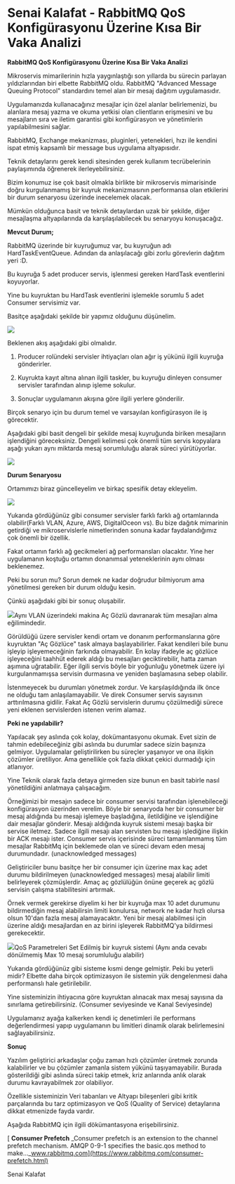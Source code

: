 
# Senai Kalafat - RabbitMQ QoS Konfigürasyonu Üzerine Kısa Bir Vaka Analizi

**RabbitMQ QoS Konfigürasyonu Üzerine Kısa Bir Vaka Analizi**

Mikroservis mimarilerinin hızla yaygınlaştığı son yıllarda bu sürecin parlayan yıldızlarından biri elbette RabbitMQ oldu. RabbitMQ "Advanced Message Queuing Protocol" standardını temel alan bir mesaj dağıtım uygulamasıdır.

Uygulamanızda kullanacağınız mesajlar için özel alanlar belirlemenizi, bu alanlara mesaj yazma ve okuma yetkisi olan clientların erişmesini ve bu mesajların sıra ve iletim garantisi gibi konfigürasyon ve yönetimlerin yapılabilmesini sağlar.

RabbitMQ, Exchange mekanizması, pluginleri, yetenekleri, hızı ile kendini ispat etmiş kapsamlı bir message bus uygulama altyapısıdır.

Teknik detaylarını gerek kendi sitesinden gerek kullanım tecrübelerinin paylaşımında öğrenerek ilerleyebilirsiniz.

Bizim konumuz ise çok basit olmakla birlikte bir mikroservis mimarisinde doğru kurgulanmamış bir kuyruk mekanizmasının performansa olan etkilerini bir durum senaryosu üzerinde inecelemek olacak.

Mümkün olduğunca basit ve teknik detaylardan uzak bir şekilde, diğer mesajlaşma altyapılarında da karşılaşılabilecek bu senaryoyu konuşacağız.

**Mevcut Durum;**

RabbitMQ üzerinde bir kuyruğumuz var, bu kuyruğun adı HardTaskEventQueue. Adından da anlaşılacağı gibi zorlu görevlerin dağıtım yeri :D.

Bu kuyruğa 5 adet producer servis, işlenmesi gereken HardTask eventlerini koyuyorlar.

Yine bu kuyruktan bu HardTask eventlerini işlemekle sorumlu 5 adet Consumer servisimiz var.

Basitçe aşağıdaki şekilde bir yapımız olduğunu düşünelim.

![](RackMultipart20220815-1-c2gibz_html_4654e53d43b36f94.png)

Beklenen akış aşağıdaki gibi olmalıdır.

1. Producer rolündeki servisler ihtiyaçları olan ağır iş yükünü ilgili kuyruğa gönderirler.

2. Kuyrukta kayıt altına alınan ilgili taskler, bu kuyruğu dinleyen consumer servisler tarafından alınıp işleme sokulur.

3. Sonuçlar uygulamanın akışına göre ilgili yerlere gönderilir.

Birçok senaryo için bu durum temel ve varsayılan konfigürasyon ile iş görecektir.

Aşağıdaki gibi basit dengeli bir şekilde mesaj kuyruğunda biriken mesajların işlendiğini göreceksiniz. Dengeli kelimesi çok önemli tüm servis kopyalara aşağı yukarı aynı miktarda mesaj sorumluluğu alarak süreci yürütüyorlar.

![](RackMultipart20220815-1-c2gibz_html_cc8f3b1fedb099f5.png)

**Durum Senaryosu**

Ortamımızı biraz güncelleyelim ve birkaç spesifik detay ekleyelim.

![](RackMultipart20220815-1-c2gibz_html_28638d0b29b38c0a.png)

Yukarıda gördüğünüz gibi consumer servisler farklı farklı ağ ortamlarında olabilir(Farklı VLAN, Azure, AWS, DigitalOceon vs). Bu bize dağıtık mimarinin getirdiği ve mikroservislerle nimetlerinden sonuna kadar faydalandığımız çok önemli bir özellik.

Fakat ortamın farklı ağ gecikmeleri ağ performansları olacaktır. Yine her uygulamanın koştuğu ortamın donanımsal yeteneklerinin aynı olması beklenemez.

Peki bu sorun mu? Sorun demek ne kadar doğrudur bilmiyorum ama yönetilmesi gereken bir durum olduğu kesin.

Çünkü aşağıdaki gibi bir sonuç oluşabilir.

![](RackMultipart20220815-1-c2gibz_html_28d639310b084b4f.png)Aynı VLAN üzerindeki makina Aç Gözlü davranarak tüm mesajları alma eğilimindedir.

Görüldüğü üzere servisler kendi ortam ve donanım performanslarına göre kuyruktan "Aç Gözlüce" task almaya başlayabilirler. Fakat kendileri bile bunu işleyip işleyemeceğinin farkında olmayabilir. En kolay ifadeyle aç gözlüce işleyeceğini taahhüt ederek aldığı bu mesajları geciktirebilir, hatta zaman aşımına uğratabilir. Eğer ilgili servis böyle bir yoğunluğu yönetmek üzere iyi kurgulanmamışsa servisin durmasına ve yeniden başlamasına sebep olabilir.

İstenmeyecek bu durumları yönetmek zordur. Ve karşılaşıldığında ilk önce ne olduğu tam anlaşılamayabilir. Ve direk Consumer servis sayısının arttırılmasına gidilir. Fakat Aç Gözlü servislerin durumu çözülmediği sürece yeni eklenen servislerden istenen verim alamaz.

**Peki ne yapılabilir?**

Yapılacak şey aslında çok kolay, dokümantasyonu okumak. Evet sizin de tahmin edebileceğiniz gibi aslında bu durumlar sadece sizin başınıza gelmiyor. Uygulamalar geliştirilirken bu süreçler yaşanıyor ve ona ilişkin çözümler üretiliyor. Ama genellikle çok fazla dikkat çekici durmadığı için atlanıyor.

Yine Teknik olarak fazla detaya girmeden size bunun en basit tabirle nasıl yönetildiğini anlatmaya çalışacağım.

Örneğimizi bir mesajın sadece bir consumer servisi tarafından işlenebileceği konfigürasyon üzerinden verelim. Böyle bir senaryoda her bir consumer bir mesaj aldığında bu mesajı işlemeye başladığına, iletildiğine ve işlendiğine dair mesajlar gönderir. Mesajı aldığında kuyruk sistemi mesajı başka bir servise iletmez. Sadece ilgili mesajı alan servisten bu mesajı işlediğine ilişkin bir ACK mesajı ister. Consumer servis içerisinde süreci tamamlanmamış tüm mesajlar RabbitMq için beklemede olan ve süreci devam eden mesaj durumundadır. (unacknowledged messages)

Geliştiriciler bunu basitçe her bir consumer için üzerine max kaç adet durumu bildirilmeyen (unacknowledged messages) mesaj alabilir limiti belirleyerek çözmüşlerdir. Amaç aç gözlülüğün önüne geçerek aç gözlü servisin çalışma stabilitesini artırmak.

Örnek vermek gerekirse diyelim ki her bir kuyruğa max 10 adet durumunu bildirmediğin mesaj alabilirsin limiti konulursa, network ne kadar hızlı olursa olsun 10'dan fazla mesaj alamayacaktır. Yeni bir mesaj alabilmesi için üzerine aldığı mesajlardan en az birini işleyerek RabbitMQ'ya bildirmesi gerekecektir.

![](RackMultipart20220815-1-c2gibz_html_bdca09f60c820a34.png)QoS Parametreleri Set Edilmiş bir kuyruk sistemi (Aynı anda cevabı dönülmemiş Max 10 mesaj sorumluluğu alabilir)

Yukarıda gördüğünüz gibi sisteme kısmi denge gelmiştir. Peki bu yeterli midir? Elbette daha birçok optimizasyon ile sistemin yük dengelenmesi daha performanslı hale getirilebilir.

Yine sisteminizin ihtiyacına göre kuyruktan alınacak max mesaj sayısına da sınırlama getirebilirsiniz. (Consumer seviyesinde ve Kanal Seviyesinde)

Uygulamanız ayağa kalkerken kendi iç denetimleri ile performans değerlendirmesi yapıp uygulamanın bu limitleri dinamik olarak belirlemesini sağlayabilirsiniz.

**Sonuç**

Yazılım geliştirici arkadaşlar çoğu zaman hızlı çözümler üretmek zorunda kalabilirler ve bu çözümler zamanla sistem yükünü taşıyamayabilir. Burada gösterildiği gibi aslında süreci takip etmek, kriz anlarında anlık olarak durumu kavrayabilmek zor olabiliyor.

Özellikle sisteminizin Veri tabanları ve Altyapı bileşenleri gibi kritik parçalarında bu tarz optimizasyon ve QoS (Quality of Service) detaylarına dikkat etmenizde fayda vardır.

Aşağıda RabbitMQ için ilgili dökümantasyona erişebilirsiniz.

[ **Consumer Prefetch**
_Consumer prefetch is an extension to the channel prefetch mechanism. AMQP 0-9-1 specifies the basic.qos method to make…_www.rabbitmq.com](https://www.rabbitmq.com/consumer-prefetch.html)

Senai Kalafat
